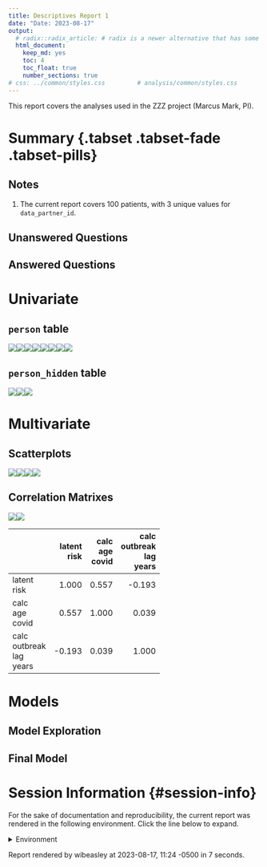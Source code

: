 ```yaml
---
title: Descriptives Report 1
date: "Date: 2023-08-17"
output:
  # radix::radix_article: # radix is a newer alternative that has some advantages over `html_document`.
  html_document:
    keep_md: yes
    toc: 4
    toc_float: true
    number_sections: true
# css: ../common/styles.css         # analysis/common/styles.css
---
```


  This report covers the analyses used in the ZZZ project (Marcus Mark, PI).

<!--  Set the working directory to the repository's base directory; this assumes the report is nested inside of two directories.-->


<!-- Set the report-wide options, and point to the external code file. -->


<!-- Load 'sourced' R files.  Suppress the output when loading sources. -->


<!-- Load packages, or at least verify they're available on the local machine.  Suppress the output when loading packages. -->


<!-- Load any global functions and variables declared in the R file.  Suppress the output. -->


<!-- Declare any global functions specific to a Rmd output.  Suppress the output. -->


<!-- Load the datasets.   -->


<!-- Tweak the datasets.   -->


Summary {.tabset .tabset-fade .tabset-pills}
===========================================================================

Notes
---------------------------------------------------------------------------

1. The current report covers 100 patients, with 3 unique values for `data_partner_id`.


Unanswered Questions
---------------------------------------------------------------------------

Answered Questions
---------------------------------------------------------------------------


Univariate
===========================================================================

`person` table
---------------------------------------------------------------------------

![](figure-png/marginals-person-1.png)<!-- -->![](figure-png/marginals-person-2.png)<!-- -->![](figure-png/marginals-person-3.png)<!-- -->![](figure-png/marginals-person-4.png)<!-- -->![](figure-png/marginals-person-5.png)<!-- -->![](figure-png/marginals-person-6.png)<!-- -->![](figure-png/marginals-person-7.png)<!-- -->![](figure-png/marginals-person-8.png)<!-- -->

`person_hidden` table
---------------------------------------------------------------------------

![](figure-png/marginals-person-hidden-1.png)<!-- -->![](figure-png/marginals-person-hidden-2.png)<!-- -->![](figure-png/marginals-person-hidden-3.png)<!-- -->


Multivariate
===========================================================================

Scatterplots
---------------------------------------------------------------------------

![](figure-png/scatterplots-1.png)<!-- -->![](figure-png/scatterplots-2.png)<!-- -->![](figure-png/scatterplots-3.png)<!-- -->![](figure-png/scatterplots-4.png)<!-- -->


Correlation Matrixes
---------------------------------------------------------------------------

![](figure-png/correlation-matrixes-1.png)<!-- -->![](figure-png/correlation-matrixes-2.png)<!-- -->

|                                 | latent<br>risk| calc<br>age<br>covid| calc<br>outbreak<br>lag<br>years|
|:--------------------------------|--------------:|--------------------:|--------------------------------:|
|latent<br>risk                   |          1.000|                0.557|                           -0.193|
|calc<br>age<br>covid             |          0.557|                1.000|                            0.039|
|calc<br>outbreak<br>lag<br>years |         -0.193|                0.039|                            1.000|


Models
===========================================================================

Model Exploration
---------------------------------------------------------------------------



Final Model
---------------------------------------------------------------------------





Session Information {#session-info}
===========================================================================

For the sake of documentation and reproducibility, the current report was rendered in the following environment.  Click the line below to expand.

  <details>
    <summary>Environment <span class="glyphicon glyphicon-plus-sign"></span></summary>
    
    ```
    ─ Session info ───────────────────────────────────────────────────────────────
     setting  value
     version  R version 4.2.2 Patched (2022-11-10 r83330)
     os       Ubuntu 23.04
     system   x86_64, linux-gnu
     ui       X11
     language (EN)
     collate  en_US.UTF-8
     ctype    en_US.UTF-8
     tz       America/Chicago
     date     2023-08-17
     pandoc   3.1.5 @ /usr/bin/ (via rmarkdown)
    
    ─ Packages ───────────────────────────────────────────────────────────────────
     package         * version date (UTC) lib source
     base            * 4.2.2   2023-02-04 [4] local
     bslib             0.5.1   2023-08-11 [1] CRAN (R 4.2.2)
     cachem            1.0.8   2023-05-01 [1] CRAN (R 4.2.2)
     cli               3.6.1   2023-03-23 [1] CRAN (R 4.2.2)
     colorspace        2.1-0   2023-01-23 [1] CRAN (R 4.2.2)
     compiler          4.2.2   2023-02-04 [4] local
     config            0.3.1   2020-12-17 [1] CRAN (R 4.2.2)
     corrplot          0.92    2021-11-18 [1] CRAN (R 4.2.2)
     datasets        * 4.2.2   2023-02-04 [4] local
     digest            0.6.33  2023-07-07 [1] CRAN (R 4.2.2)
     dplyr             1.1.2   2023-04-20 [1] CRAN (R 4.2.2)
     evaluate          0.21    2023-05-05 [1] CRAN (R 4.2.2)
     fansi             1.0.4   2023-01-22 [1] CRAN (R 4.2.2)
     farver            2.1.1   2022-07-06 [1] CRAN (R 4.2.2)
     fastmap           1.1.1   2023-02-24 [1] CRAN (R 4.2.2)
     forcats           1.0.0   2023-01-29 [1] CRAN (R 4.2.2)
     generics          0.1.3   2022-07-05 [1] CRAN (R 4.2.2)
     ggplot2         * 3.4.3   2023-08-14 [1] CRAN (R 4.2.2)
     glue              1.6.2   2022-02-24 [1] CRAN (R 4.2.2)
     graphics        * 4.2.2   2023-02-04 [4] local
     grDevices       * 4.2.2   2023-02-04 [4] local
     grid              4.2.2   2023-02-04 [4] local
     gtable            0.3.3   2023-03-21 [1] CRAN (R 4.2.2)
     highr             0.10    2022-12-22 [1] CRAN (R 4.2.2)
     hms               1.1.3   2023-03-21 [1] CRAN (R 4.2.2)
     htmltools         0.5.6   2023-08-10 [1] CRAN (R 4.2.2)
     jquerylib         0.1.4   2021-04-26 [1] CRAN (R 4.2.2)
     jsonlite          1.8.7   2023-06-29 [1] CRAN (R 4.2.2)
     knitr           * 1.43    2023-05-25 [1] CRAN (R 4.2.2)
     labeling          0.4.2   2020-10-20 [1] CRAN (R 4.2.2)
     lattice           0.21-8  2023-04-05 [1] CRAN (R 4.2.2)
     lifecycle         1.0.3   2022-10-07 [1] CRAN (R 4.2.2)
     magrittr          2.0.3   2022-03-30 [1] CRAN (R 4.2.2)
     Matrix            1.6-1   2023-08-14 [1] CRAN (R 4.2.2)
     methods         * 4.2.2   2023-02-04 [4] local
     mgcv              1.9-0   2023-07-11 [1] CRAN (R 4.2.2)
     munsell           0.5.0   2018-06-12 [1] CRAN (R 4.2.2)
     nlme              3.1-162 2023-01-31 [4] CRAN (R 4.2.2)
     pillar            1.9.0   2023-03-22 [1] CRAN (R 4.2.2)
     pkgconfig         2.0.3   2019-09-22 [1] CRAN (R 4.2.2)
     R6                2.5.1   2021-08-19 [1] CRAN (R 4.2.2)
     readr             2.1.4   2023-02-10 [1] CRAN (R 4.2.2)
     rlang             1.1.1   2023-04-28 [1] CRAN (R 4.2.2)
     rmarkdown         2.24    2023-08-14 [1] CRAN (R 4.2.2)
     rstudioapi        0.15.0  2023-07-07 [1] CRAN (R 4.2.2)
     sass              0.4.7   2023-07-15 [1] CRAN (R 4.2.2)
     scales            1.2.1   2022-08-20 [1] CRAN (R 4.2.2)
     sessioninfo       1.2.2   2021-12-06 [1] CRAN (R 4.2.2)
     splines           4.2.2   2023-02-04 [4] local
     stats           * 4.2.2   2023-02-04 [4] local
     TabularManifest   0.2.1   2023-07-21 [1] Github (Melinae/TabularManifest@95daf4e)
     tibble            3.2.1   2023-03-20 [1] CRAN (R 4.2.2)
     tidyselect        1.2.0   2022-10-10 [1] CRAN (R 4.2.2)
     tools             4.2.2   2023-02-04 [4] local
     tzdb              0.4.0   2023-05-12 [1] CRAN (R 4.2.2)
     utf8              1.2.3   2023-01-31 [1] CRAN (R 4.2.2)
     utils           * 4.2.2   2023-02-04 [4] local
     vctrs             0.6.3   2023-06-14 [1] CRAN (R 4.2.2)
     withr             2.5.0   2022-03-03 [1] CRAN (R 4.2.2)
     xfun              0.40    2023-08-09 [1] CRAN (R 4.2.2)
     yaml              2.3.7   2023-01-23 [1] CRAN (R 4.2.2)
    
     [1] /home/wibeasley/R/x86_64-pc-linux-gnu-library/4.2
     [2] /usr/local/lib/R/site-library
     [3] /usr/lib/R/site-library
     [4] /usr/lib/R/library
    
    ──────────────────────────────────────────────────────────────────────────────
    ```
  </details>



Report rendered by wibeasley at 2023-08-17, 11:24 -0500 in 7 seconds.
